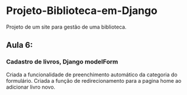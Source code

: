 # Projeto-Biblioteca-em-Django

Projeto de um site para gestão de uma biblioteca.

## Aula 6:

### Cadastro de livros, Django modelForm

Criada a funcionalidade de preenchimento automático da categoria do formulário.
Criada a função de redirecionamento para a pagina home ao adicionar livro novo.
